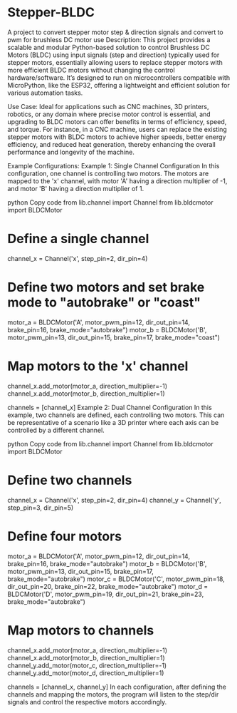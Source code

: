 # Stepper-BLDC
A project to convert stepper motor step &amp; direction signals and convert to pwm for brushless DC motor use
Description:
This project provides a scalable and modular Python-based solution to control Brushless DC Motors (BLDC) using input signals (step and direction) typically used for stepper motors, essentially allowing users to replace stepper motors with more efficient BLDC motors without changing the control hardware/software. It’s designed to run on microcontrollers compatible with MicroPython, like the ESP32, offering a lightweight and efficient solution for various automation tasks.

Use Case:
Ideal for applications such as CNC machines, 3D printers, robotics, or any domain where precise motor control is essential, and upgrading to BLDC motors can offer benefits in terms of efficiency, speed, and torque. For instance, in a CNC machine, users can replace the existing stepper motors with BLDC motors to achieve higher speeds, better energy efficiency, and reduced heat generation, thereby enhancing the overall performance and longevity of the machine.

Example Configurations:
Example 1: Single Channel Configuration
In this configuration, one channel is controlling two motors. The motors are mapped to the 'x' channel, with motor 'A' having a direction multiplier of -1, and motor 'B' having a direction multiplier of 1.

python
Copy code
from lib.channel import Channel
from lib.bldcmotor import BLDCMotor

# Define a single channel
channel_x = Channel('x', step_pin=2, dir_pin=4)

# Define two motors and set brake mode to "autobrake" or "coast"
motor_a = BLDCMotor('A', motor_pwm_pin=12, dir_out_pin=14, brake_pin=16, brake_mode="autobrake")
motor_b = BLDCMotor('B', motor_pwm_pin=13, dir_out_pin=15, brake_pin=17, brake_mode="coast")

# Map motors to the 'x' channel
channel_x.add_motor(motor_a, direction_multiplier=-1)
channel_x.add_motor(motor_b, direction_multiplier=1)

channels = [channel_x]
Example 2: Dual Channel Configuration
In this example, two channels are defined, each controlling two motors. This can be representative of a scenario like a 3D printer where each axis can be controlled by a different channel.

python
Copy code
from lib.channel import Channel
from lib.bldcmotor import BLDCMotor

# Define two channels
channel_x = Channel('x', step_pin=2, dir_pin=4)
channel_y = Channel('y', step_pin=3, dir_pin=5)

# Define four motors
motor_a = BLDCMotor('A', motor_pwm_pin=12, dir_out_pin=14, brake_pin=16, brake_mode="autobrake")
motor_b = BLDCMotor('B', motor_pwm_pin=13, dir_out_pin=15, brake_pin=17, brake_mode="autobrake")
motor_c = BLDCMotor('C', motor_pwm_pin=18, dir_out_pin=20, brake_pin=22, brake_mode="autobrake")
motor_d = BLDCMotor('D', motor_pwm_pin=19, dir_out_pin=21, brake_pin=23, brake_mode="autobrake")

# Map motors to channels
channel_x.add_motor(motor_a, direction_multiplier=-1)
channel_x.add_motor(motor_b, direction_multiplier=1)
channel_y.add_motor(motor_c, direction_multiplier=-1)
channel_y.add_motor(motor_d, direction_multiplier=1)

channels = [channel_x, channel_y]
In each configuration, after defining the channels and mapping the motors, the program will listen to the step/dir signals and control the respective motors accordingly.
